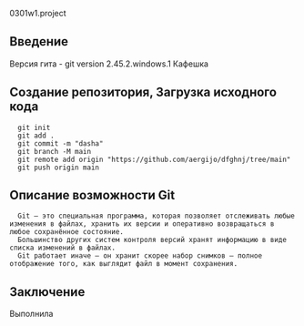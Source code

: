 0301w1.project
## Введение
Версия гита - git version 2.45.2.windows.1
Кафешка
## Создание репозитория, Загрузка исходного кода
>
```
  git init 
  git add . 
  git commit -m "dasha"
  git branch -M main
  git remote add origin "https://github.com/aergijo/dfghnj/tree/main"
  git push origin main
```
## Описание возможности Git
```
  Git — это специальная программа, которая позволяет отслеживать любые изменения в файлах, хранить их версии и оперативно возвращаться в любое сохранённое состояние.
  Большинство других систем контроля версий хранят информацию в виде списка изменений в файлах.
  Git работает иначе — он хранит скорее набор снимков — полное отображение того, как выглядит файл в момент сохранения.
```
## Заключение
Выполнила
